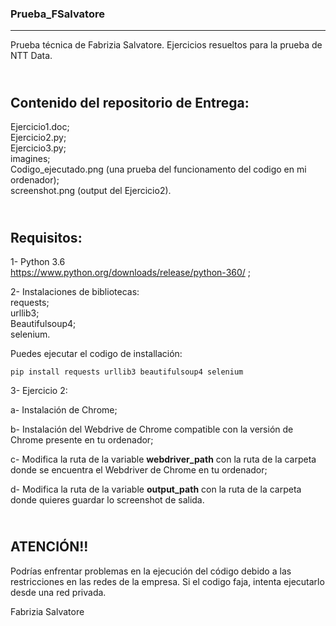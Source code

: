 ### __Prueba_FSalvatore__ 
***            
Prueba técnica de Fabrizia Salvatore. Ejercicios resueltos para la prueba de NTT Data.
   
\
__Contenido del repositorio de Entrega:__   
---             
Ejercicio1.doc;   
Ejercicio2.py;  
Ejercicio3.py;  
imagines;  
Codigo_ejecutado.png (una prueba del funcionamento del codigo en mi ordenador);  
screenshot.png (output del Ejercicio2).   

\
__Requisitos:__  
---             
1- Python 3.6  
https://www.python.org/downloads/release/python-360/ ;  
   
2- Instalaciones de bibliotecas:  
requests;  
urllib3;  
Beautifulsoup4;   
selenium.  
  	          
Puedes ejecutar el codigo de installación:   
   
```shell
pip install requests urllib3 beautifulsoup4 selenium
```
        
3- Ejercicio 2:  

a- Instalación de Chrome;   
  
b- Instalación del Webdrive de Chrome compatible con la versión de Chrome presente en tu ordenador;   
  
c- Modifica la ruta de la variable __webdriver_path__ con la ruta de la carpeta donde se encuentra el Webdriver de Chrome en tu ordenador;  
  
d- Modifica la ruta de la variable __output_path__ con la ruta de la carpeta donde quieres guardar lo screenshot de salida.  

\
__ATENCIÓN!!__  
---           
Podrías enfrentar problemas en la ejecución del código debido a las restricciones en las redes de la empresa. Si el codigo faja, 
intenta ejecutarlo desde una red privada.   
          
Fabrizia Salvatore
